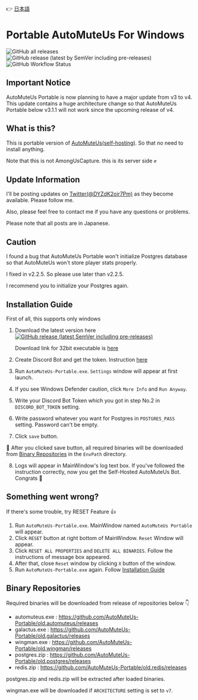 👉 <a href="https://github.com/mtaku3/AutoMuteUs-Portable/blob/main/README_ja.md">日本語</a>

# Portable AutoMuteUs For Windows

![GitHub all releases](https://img.shields.io/github/downloads/mtaku3/AutoMuteUs-Portable/total?label=Total%20Downloads)
![GitHub release (latest by SemVer including pre-releases)](https://img.shields.io/github/downloads-pre/mtaku3/AutoMuteUs-Portable/latest/total?label=Latest%20Downloads&sort=semver)
![GitHub Workflow Status](https://img.shields.io/github/workflow/status/mtaku3/AutoMuteUs-Portable/releaser-v1)

## Important Notice

AutoMuteUs Portable is now planning to have a major update from v3 to v4. This update contains a huge architecture change so that AutoMuteUs Portable below v3.1.1 will not work since the upcoming release of v4.

## What is this?

This is portable version of [AutoMuteUs(self-hosting)](https://github.com/automuteus). So that no need to install anything.

Note that this is not AmongUsCapture. this is its server side ✊

## Update Information

I'll be posting updates on [Twitter(@DYZdK2oir7Pm)](https://twitter.com/DYZdK2oir7Pm) as they become available. Please follow me.

Also, please feel free to contact me if you have any questions or problems.

Please note that all posts are in Japanese.

## Caution

I found a bug that AutoMuteUs Portable won't initialize Postgres database so that AutoMuteUs won't store player stats properly.

I fixed in v2.2.5. So please use later than v2.2.5.

I recommend you to initialize your Postgres again.

## Installation Guide

First of all, this supports only windows

1.  Download the latest version here <a href="https://github.com/mtaku3/AutoMuteUs-Portable/releases/latest/download/AutoMuteUs-Portable-x64.exe"><img alt="GitHub release (latest SemVer including pre-releases)" src="https://img.shields.io/github/v/release/mtaku3/AutoMuteUs-Portable?color=blue&include_prereleases&label=download&sort=semver"></a>

    Download link for 32bit executable is [here](https://github.com/mtaku3/AutoMuteUs-Portable/releases/latest/download/AutoMuteUs-Portable-x86.exe)

2.  Create Discord Bot and get the token. Instruction [here](https://github.com/denverquane/automuteus/blob/master/BOT_README.md)
3.  Run `AutoMuteUs-Portable.exe`. `Settings` window will appear at first launch.
4.  If you see Windows Defender caution, click `More Info` and `Run Anyway`.
5.  Write your Discord Bot Token which you got in step No.2 in `DISCORD_BOT_TOKEN` setting.
6.  Write password whatever you want for Postgres in `POSTGRES_PASS` setting. Password can't be empty.
7.  Click `save` button.

🔔 After you clicked save button, all required binaries will be downloaded from <a href="#binary-repositories">Binary Repositories</a> in the `EnvPath` directory.

8.  Logs will appear in MainWindow's log text box. If you've followed the instruction correctly, now you get the Self-Hosted AutoMuteUs Bot. Congrats :partying_face:

## Something went wrong?

If there's some trouble, try RESET Feature 👍

1.  Run `AutoMuteUs-Portable.exe`. MainWindow named `AutoMuteUs Portable` will appear.
2.  Click `RESET` button at right bottom of MainWindow. `Reset` Window will appear.
3.  Click `RESET ALL PROPERTIES` and `DELETE ALL BINARIES`. Follow the instructions of message box appeared.
4.  After that, close `Reset` window by clicking `X` button of the window.
5.  Run `AutoMuteUs-Portable.exe` again. Follow <a href="#installation-guide">Installation Guide</a>

## Binary Repositories

Required binaries will be downloaded from release of repositories below 👇

- automuteus.exe : https://github.com/AutoMuteUs-Portable/old.automuteus/releases
- galactus.exe : https://github.com/AutoMuteUs-Portable/old.galactus/releases
- wingman.exe : https://github.com/AutoMuteUs-Portable/old.wingman/releases
- postgres.zip : https://github.com/AutoMuteUs-Portable/old.postgres/releases
- redis.zip : https://github.com/AutoMuteUs-Portable/old.redis/releases

postgres.zip and redis.zip will be extracted after loaded binaries.

wingman.exe will be downloaded if `ARCHITECTURE` setting is set to `v7`.
